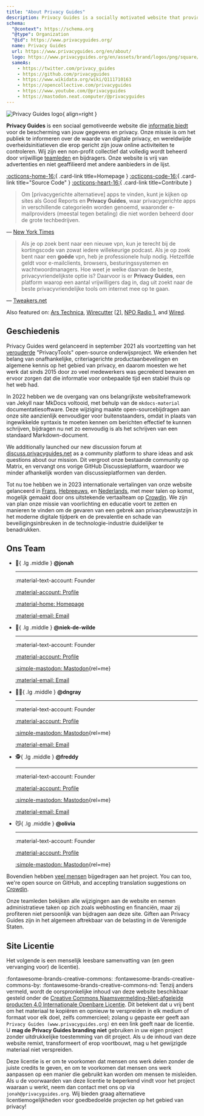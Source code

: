 ```yaml
---
title: "About Privacy Guides"
description: Privacy Guides is a socially motivated website that provides information for protecting your data security and privacy.
schema:
  "@context": https://schema.org
  "@type": Organization
  "@id": https://www.privacyguides.org/
  name: Privacy Guides
  url: https://www.privacyguides.org/en/about/
  logo: https://www.privacyguides.org/en/assets/brand/logos/png/square/pg-yellow.png
  sameAs:
    - https://twitter.com/privacy_guides
    - https://github.com/privacyguides
    - https://www.wikidata.org/wiki/Q111710163
    - https://opencollective.com/privacyguides
    - https://www.youtube.com/@privacyguides
    - https://mastodon.neat.computer/@privacyguides
---
```


![Privacy Guides logo](../assets/brand/logos/png/square/pg-yellow.png){ align=right }

**Privacy Guides** is een sociaal gemotiveerde website die [informatie biedt](/kb) voor de bescherming van jouw gegevens en privacy. Onze missie is om het publiek te informeren over de waarde van digitale privacy, en wereldwijde overheidsinitiatieven die erop gericht zijn jouw online activiteiten te controleren. Wij zijn een non-profit collectief dat volledig wordt beheerd door vrijwillige [teamleden](https://discuss.privacyguides.net/g/team) en bijdragers. Onze website is vrij van advertenties en niet geaffilieerd met andere aanbieders in de lijst.

[:octicons-home-16:](https://www.privacyguides.org){ .card-link title=Homepage }
[:octicons-code-16:](https://github.com/privacyguides/privacyguides.org){ .card-link title="Source Code" }
[:octicons-heart-16:](donate.md){ .card-link title=Contribute }

> Om [privacygerichte alternatieve] apps te vinden, kunt je kijken op sites als Good Reports en **Privacy Guides**, waar privacygerichte apps in verschillende categorieën worden genoemd, waaronder e-mailproviders (meestal tegen betaling) die niet worden beheerd door de grote techbedrijven.

— [New York Times](https://nytimes.com/wirecutter/guides/online-security-social-media-privacy)

> Als je op zoek bent naar een nieuwe vpn, kun je terecht bij de kortingscode van zowat iedere willekeurige podcast. Als je op zoek bent naar een **goéde** vpn, heb je professionele hulp nodig. Hetzelfde geldt voor e-mailclients, browsers, besturingssystemen en wachtwoordmanagers. Hoe weet je welke daarvan de beste, privacyvriendelijkste optie is? Daarvoor is er **Privacy Guides**, een platform waarop een aantal vrijwilligers dag in, dag uit zoekt naar de beste privacyvriendelijke tools om internet mee op te gaan.

— [Tweakers.net](https://tweakers.net/reviews/10568/op-zoek-naar-privacyvriendelijke-tools-niek-de-wilde-van-privacy-guides.html)

Also featured on: [Ars Technica](https://arstechnica.com/gadgets/2022/02/is-firefox-ok), [Wirecutter](https://nytimes.com/wirecutter/guides/practical-guide-to-securing-windows-pc) [[2](https://nytimes.com/wirecutter/guides/practical-guide-to-securing-your-mac)], [NPO Radio 1](https://nporadio1.nl/nieuws/binnenland/8eaff3a2-8b29-4f63-9b74-36d2b28b1fe1/ooit-online-eens-wat-doms-geplaatst-ga-jezelf-eens-googlen-en-kijk-dan-wat-je-tegenkomt), and [Wired](https://wired.com/story/firefox-mozilla-2022).

## Geschiedenis

Privacy Guides werd gelanceerd in september 2021 als voortzetting van het [verouderde](privacytools.md) "PrivacyTools" open-source onderwijsproject. We erkenden het belang van onafhankelijke, criteriagerichte productaanbevelingen en algemene kennis op het gebied van privacy, en daarom moesten we het werk dat sinds 2015 door zo veel medewerkers was gecreëerd bewaren en ervoor zorgen dat die informatie voor onbepaalde tijd een stabiel thuis op het web had.

In 2022 hebben we de overgang van ons belangrijkste websiteframework van Jekyll naar MkDocs voltooid, met behulp van de `mkdocs-material` documentatiesoftware. Deze wijziging maakte open-sourcebijdragen aan onze site aanzienlijk eenvoudiger voor buitenstaanders, omdat in plaats van ingewikkelde syntaxis te moeten kennen om berichten effectief te kunnen schrijven, bijdragen nu net zo eenvoudig is als het schrijven van een standaard Markdown-document.

We additionally launched our new discussion forum at [discuss.privacyguides.net](https://discuss.privacyguides.net) as a community platform to share ideas and ask questions about our mission. Dit vergroot onze bestaande community op Matrix, en vervangt ons vorige GitHub Discussieplatform, waardoor we minder afhankelijk worden van discussieplatformen van derden.

Tot nu toe hebben we in 2023 internationale vertalingen van onze website gelanceerd in [Frans](/fr/), [Hebreeuws](/he/), en [Nederlands](/nl/), met meer talen op komst, mogelijk gemaakt door ons uitstekende vertaalteam op [Crowdin](https://crowdin.com/project/privacyguides). We zijn van plan onze missie van voorlichting en educatie voort te zetten en manieren te vinden om de gevaren van een gebrek aan privacybewustzijn in het moderne digitale tijdperk en de prevalentie en schade van beveiligingsinbreuken in de technologie-industrie duidelijker te benadrukken.

## Ons Team
<!-- markdownlint-disable MD030 -->

<div class="grid cards" markdown>
<!-- Every team member should have a unique emoji.
     Team member cards should include ONLY the following links:
     - Discourse Profile
     - ONE Link of team member's choice
     - Email if applicable
     This is to keep it fair and not spammy, especially as we grow.
-->

-   :robot:{ .lg .middle } **@jonah**

    ---

    :material-text-account: Founder

    [:material-account: Profile](https://discuss.privacyguides.net/u/jonah)

    [:material-home: Homepage](https://www.jonaharagon.com)

    [:material-email: Email](mailto:jonah@privacyguides.org)

-   :cactus:{ .lg .middle } **@niek-de-wilde**

    ---

    :material-text-account: Founder

    [:material-account: Profile](https://discuss.privacyguides.net/u/Niek-de-Wilde)

    [:simple-mastodon: Mastodon](https://mastodon.social/@blacklight447 "@blacklight447@mastodon.social"){rel=me}

    [:material-email: Email](mailto:niekdewilde@privacyguides.org)

-   :polar_bear:{ .lg .middle } **@dngray**

    ---

    :material-text-account: Founder

    [:material-account: Profile](https://discuss.privacyguides.net/u/dngray)

    [:simple-mastodon: Mastodon](https://mastodon.social/@dngray "@dngray@mastodon.social"){rel=me}

    [:material-email: Email](mailto:dngray@privacyguides.org)

-   :detective:{ .lg .middle } **@freddy**

    ---

    :material-text-account: Founder

    [:material-account: Profile](https://discuss.privacyguides.net/u/freddy)

    [:simple-mastodon: Mastodon](https://social.lol/@freddy "@freddy@social.lol"){rel=me}

    [:material-email: Email](mailto:freddy@privacyguides.org)

-   :smirk_cat:{ .lg .middle } **@olivia**

    ---

    :material-text-account: Founder

    [:material-account: Profile](https://discuss.privacyguides.net/u/olivia)

    [:simple-mastodon: Mastodon](https://mastodon.neat.computer/@oliviablob "@oliviablob@neat.computer"){rel=me}

</div>

Bovendien hebben [veel mensen](https://github.com/privacyguides/privacyguides.org/graphs/contributors) bijgedragen aan het project. You can too, we're open source on GitHub, and accepting translation suggestions on [Crowdin](https://crowdin.com/project/privacyguides).

Onze teamleden bekijken alle wijzigingen aan de website en nemen administratieve taken op zich zoals webhosting en financiën, maar zij profiteren niet persoonlijk van bijdragen aan deze site. Giften aan Privacy Guides zijn in het algemeen aftrekbaar van de belasting in de Verenigde Staten.

## Site Licentie

<div class="admonition danger" markdown>

Het volgende is een menselijk leesbare samenvatting van (en geen vervanging voor) de licentie).

</div>

:fontawesome-brands-creative-commons: :fontawesome-brands-creative-commons-by: :fontawesome-brands-creative-commons-nd: Tenzij anders vermeld, wordt de oorspronkelijke inhoud van deze website beschikbaar gesteld onder de [Creative Commons Naamsvermelding-Niet-afgeleide producten 4.0 Internationale Openbare Licentie](https://github.com/privacyguides/privacyguides.org/blob/main/LICENSE). Dit betekent dat u vrij bent om het materiaal te kopiëren en opnieuw te verspreiden in elk medium of formaat voor elk doel, zelfs commercieel; zolang u gepaste eer geeft aan `Privacy Guides (www.privacyguides.org)` en een link geeft naar de licentie. U **mag de Privacy Guides branding niet** gebruiken in uw eigen project zonder uitdrukkelijke toestemming van dit project. Als u de inhoud van deze website remixt, transformeert of erop voortbouwt, mag u het gewijzigde materiaal niet verspreiden.

Deze licentie is er om te voorkomen dat mensen ons werk delen zonder de juiste credits te geven, en om te voorkomen dat mensen ons werk aanpassen op een manier die gebruikt kan worden om mensen te misleiden. Als u de voorwaarden van deze licentie te beperkend vindt voor het project waaraan u werkt, neem dan contact met ons op via `jonah@privacyguides.org`. Wij bieden graag alternatieve licentiemogelijkheden voor goedbedoelde projecten op het gebied van privacy!
